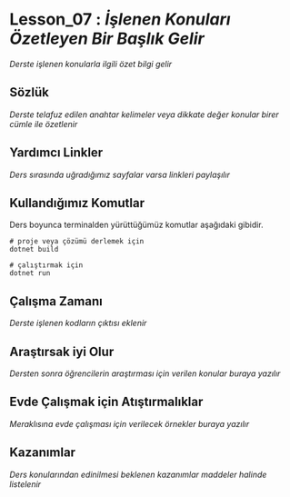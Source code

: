 # Lesson_07 : _İşlenen Konuları Özetleyen Bir Başlık Gelir_

_Derste işlenen konularla ilgili özet bilgi gelir_

## Sözlük

_Derste telafuz edilen anahtar kelimeler veya dikkate değer konular birer cümle ile özetlenir_

## Yardımcı Linkler

_Ders sırasında uğradığımız sayfalar varsa linkleri paylaşılır_

## Kullandığımız Komutlar

Ders boyunca terminalden yürüttüğümüz komutlar aşağıdaki gibidir.

```shell
# proje veya çözümü derlemek için
dotnet build

# çalıştırmak için
dotnet run
```

## Çalışma Zamanı

_Derste işlenen kodların çıktısı eklenir_

## Araştırsak iyi Olur

_Dersten sonra öğrencilerin araştırması için verilen konular buraya yazılır_

## Evde Çalışmak için Atıştırmalıklar

_Meraklısına evde çalışması için verilecek örnekler buraya yazılır_

## Kazanımlar

_Ders konularından edinilmesi beklenen kazanımlar maddeler halinde listelenir_